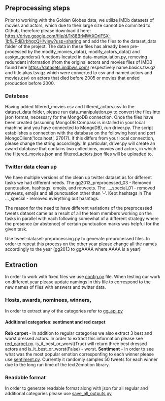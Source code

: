 ## Preprocessing steps
Prior to working with the Golden Globes data, we utilize IMDb datasets of movies and actors, which due to their large size cannot be commited to Github, therefore please download it here: https://drive.google.com/file/d/1r88BrMWtXOrIFSX-1bfiJPdjDrbhgcQH/view?usp=sharing and add the files to the dataset_data folder of the project. The data in these files has already been pre-processed by the modify_movies_data(), modify_actors_data() and assign_genders() functions located in data-manipulation.py, removing redundant information (from the original actors and movies files of IMDB found here https://datasets.imdbws.com/ respectively name.basics.tsv.gz and title.akas.tsv.gz which were converted to csv and named actors and movies.csv) on actors that died before 2005 or movies that ended production before 2000.

### Database
Having added filtered_movies.csv and filtered_actors.csv to the dataset_data folder, please run data_manipulation.py to convert the files into json format, necessary for the MongoDB connection. Once the files have been created (assuming MongoDB Compass is installed in your local machine and you have connected to MongoDB), run driver.py. The script establishes a connection with the database on the following host and port MongoClient('localhost', 27017). If this differs from your local connection, please change the string accordingly. In particular, driver.py will create an award database that contains two collections, movies and actors, in which the filtered_movies.json and filtered_actors.json files will be uploaded to.

### Twitter data clean up
We have multiple versions of the clean up twitter dataset as for different tasks we had different needs. The gg2013_preprocessed_03 - Removed punctuation, hashtags, emojis, and retweets.
The ..._special_01 -  removed retweets, emojis and all punctuation other than '-'. Kept hashtags in
The ..._special - removed everything but hashtags.

The reason for the need to have different variations of the preprocessed tweets dataset came as a result of all the team members working on the tasks in parallel with each following somewhat of a different strategy where the presence (or abstence) of certain punctuation marks was helpful for the given task.

Use tweet-dataset-preprocessing.py to generate preprocessed files. In order to repeat this process on the other year please change all the names accordingly to the year (gg2013 to ggAAAA where AAAA is a year)

## Extraction
In order to work with fixed files we use [config.py](https://github.com/NatDeni/cs337_project1/blob/master/config.py) file. When testing our work on different year please update namings in this file to correspond to the new names of files with answers and twitter data.  
### Hosts, awards, nominees, winners, 
In order to extract any of the categories refer to [gg_api.py](https://github.com/NatDeni/cs337_project1/blob/master/gg_api.py)
#### Additional categories: sentiment and red carpet
**Reb carpet** - In addition to regular categories we also extract 3 best and worst dressed actors. In order to extract this information please see [red_carpet.py](https://github.com/NatDeni/cs337_project1/blob/master/red_carpet.py). is_it_best_or_worst(True) will return three best dressed actors and is_it_best_or_worst(False) - worst. 
**Sentiment** - In order to see what was the most popular emotion corresponfing to each winner please use [sentiment.py](https://github.com/NatDeni/cs337_project1/blob/master/sentiment.py). Currently it randomly samples 50 tweets for each winner due to the long run time of the text2emotion library.
### Readable format
In order to generate readable format along with json for all regular and additional categories please use [save_all_outputs.py](https://github.com/NatDeni/cs337_project1/blob/master/save_all_outputs.py)